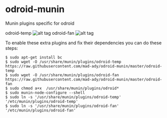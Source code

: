 # odroid-munin
Munin plugins specific for odroid

odroid-temp
![alt tag](http://imgur.com/P85uwW7.png)
odroid-fan
![alt tag](http://imgur.com/6YoAUe6.png)

To enable these extra plugins and fix their dependencies you can do these steps:


    $ sudo apt-get install bc
    $ sudo wget -O /usr/share/munin/plugins/odroid-temp https://raw.githubusercontent.com/mad-ady/odroid-munin/master/odroid-temp
    $ sudo wget -O /usr/share/munin/plugins/odroid-fan https://raw.githubusercontent.com/mad-ady/odroid-munin/master/odroid-fan
    $ sudo chmod a+x  /usr/share/munin/plugins/odroid*
    $ sudo munin-node-configure --shell
    $ sudo ln -s '/usr/share/munin/plugins/odroid-temp' '/etc/munin/plugins/odroid-temp'
    $ sudo ln -s '/usr/share/munin/plugins/odroid-fan' '/etc/munin/plugins/odroid-fan'
